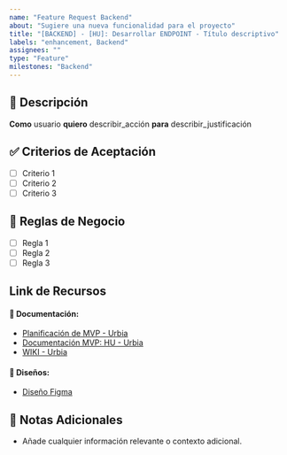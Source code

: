 ```yaml
---
name: "Feature Request Backend"
about: "Sugiere una nueva funcionalidad para el proyecto"
title: "[BACKEND] - [HU]: Desarrollar ENDPOINT - Título descriptivo"
labels: "enhancement, Backend"
assignees: ""
type: "Feature"
milestones: "Backend"
---
```


## 📌 Descripción
**Como** usuario **quiero** describir_acción **para** describir_justificación  

## ✅ Criterios de Aceptación
- [ ] Criterio 1
- [ ] Criterio 2
- [ ] Criterio 3

## 🎯 Reglas de Negocio
- [ ] Regla 1
- [ ] Regla 2
- [ ] Regla 3

## Link de Recursos
#### 📂 Documentación:
* [Planificación de MVP - Urbia](https://docs.google.com/document/d/1NPT_RxGBoXXna49FH9uY8Ww76XYuMYx7F4WhJF3BptI/edit?usp=sharing)
* [Documentación MVP: HU - Urbia](https://docs.google.com/document/d/1QYpMNNTkodzCA1NQFGr-vWD-Dk9g27rwCXt_A9qPxb8/edit?usp=sharing)
* [WIKI - Urbia](https://github.com/No-Country-simulation/s21-19-t-webapp/wiki)
#### 🎨 Diseños:
* [Diseño Figma](https://www.figma.com/design/NoP3UTmNAwFsjzckY82wNS/equipo-s21-19-t-webapp?node-id=21-2&m=dev&t=JSDBpgEFWdPmt6YS-1)

## 📝 Notas Adicionales
- Añade cualquier información relevante o contexto adicional.
